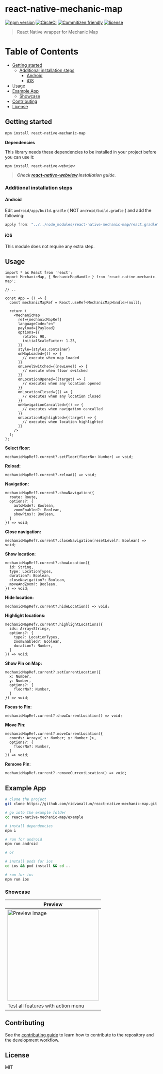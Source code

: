 # react-native-mechanic-map <!-- omit in toc -->

[![npm version](https://img.shields.io/npm/v/react-native-mechanic-map.svg)](https://npmjs.com/package/react-native-mechanic-map)
[![CircleCI](https://circleci.com/gh/ridvanaltun/react-native-mechanic-map/tree/master.svg?style=shield)](https://circleci.com/gh/ridvanaltun/react-native-mechanic-map/tree/master)
[![Commitizen friendly](https://img.shields.io/badge/commitizen-friendly-brightgreen.svg)](http://commitizen.github.io/cz-cli/)
[![license](https://img.shields.io/npm/l/react-native-mechanic-map.svg)](https://github.com/ridvanaltun/react-native-mechanic-map/blob/master/LICENSE)

> React Native wrapper for Mechanic Map

# Table of Contents <!-- omit in toc -->

- [Getting started](#getting-started)
  - [Additional installation steps](#additional-installation-steps)
    - [Android](#android)
    - [iOS](#ios)
- [Usage](#usage)
- [Example App](#example-app)
  - [Showcase](#showcase)
- [Contributing](#contributing)
- [License](#license)

## Getting started

```sh
npm install react-native-mechanic-map
```

**Dependencies**

This library needs these dependencies to be installed in your project before you can use it:

```sh
npm install react-native-webview
```

> **_Check [react-native-webview](https://github.com/react-native-webview/react-native-webview) installation guide._**

### Additional installation steps

#### Android

Edit `android/app/build.gradle` ( NOT `android/build.gradle` ) and add the following:

```groovy
apply from: "../../node_modules/react-native-mechanic-map/react.gradle"
```

#### iOS

This module does not require any extra step.

## Usage

```tsx
import * as React from 'react';
import MechanicMap, { MechanicMapHandle } from 'react-native-mechanic-map';

// ..

const App = () => {
  const mechanicMapRef = React.useRef<MechanicMapHandle>(null);

  return (
    <MechanicMap
      ref={mechanicMapRef}
      languageCode="en"
      payload={Payload}
      options={{
        rotate: 90,
        initialScaleFactor: 1.25,
      }}
      style={styles.container}
      onMapLoaded={() => {
        // execute when map loaded
      }}
      onLevelSwitched={(newLevel) => {
        // execute when floor switched
      }}
      onLocationOpened={(target) => {
        // executes when any location opened
      }}
      onLocationClosed={() => {
        // executes when any location closed
      }}
      onNavigationCancalled={() => {
        // executes when navigation cancalled
      }}
      onLocationHighlighted={(target) => {
        // executes when location highlighted
      }}
    />
  );
};
```

**Select floor:**

```tsx
mechanicMapRef?.current?.setFloor(floorNo: Number) => void;
```

**Reload:**

```tsx
mechanicMapRef?.current?.reload() => void;
```

**Navigation:**

```tsx
mechanicMapRef?.current?.showNavigation({
  route: Route,
  options?: {
    autoMode?: Boolean,
    zoomEnabled?: Boolean,
    showPins?: Boolean,
  }
}) => void;
```

**Close navigation:**

```tsx
mechanicMapRef?.current?.closeNavigation(resetLevel?: Boolean) => void;
```

**Show location:**

```tsx
mechanicMapRef?.current?.showLocation({
  id: String,
  type: LocationTypes,
  duration?: Boolean,
  closeNavigation?: Boolean,
  moveAndZoom?: Boolean,
}) => void;
```

**Hide location:**

```tsx
mechanicMapRef?.current?.hideLocation() => void;
```

**Highlight locations:**

```tsx
mechanicMapRef?.current?.highlightLocations({
  ids: Array<String>,
  options?: {
    type?: LocationTypes,
    zoomEnabled?: Boolean,
    duration?: Number,
  }
}) => void;
```

**Show Pin on Map:**

```tsx
mechanicMapRef.current?.setCurrentLocation({
  x: Number,
  y: Number,
  options?: {
    floorNo?: Number,
  }
}) => void;
```

**Focus to Pin:**

```tsx
mechanicMapRef.current?.showCurrentLocation() => void;
```

**Move Pin:**

```tsx
mechanicMapRef.current?.moveCurrentLocation({
  coords: Array<{ x: Number; y: Number }>,
  options?: {
    floorNo?: Number,
  }
}) => void;
```

**Remove Pin:**

```tsx
mechanicMapRef.current?.removeCurrentLocation() => void;
```

## Example App

```sh
# clone the project
git clone https://github.com/ridvanaltun/react-native-mechanic-map.git

# go into the example folder
cd react-native-mechanic-map/example

# install dependencies
npm i

# run for android
npm run android

# or

# install pods for ios
cd ios && pod install && cd ..

# run for ios
npm run ios
```

### Showcase

| Preview                                                           |
| ----------------------------------------------------------------- |
| <img src="docs/preview.png" alt="Preview Image" width="300px"  /> |
| Test all features with action menu                                |

## Contributing

See the [contributing guide](CONTRIBUTING.md) to learn how to contribute to the repository and the development workflow.

## License

MIT

